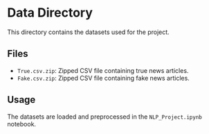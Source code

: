# Data Directory

This directory contains the datasets used for the project.

## Files

- `True.csv.zip`: Zipped CSV file containing true news articles.
- `Fake.csv.zip`: Zipped CSV file containing fake news articles.

## Usage

The datasets are loaded and preprocessed in the `NLP_Project.ipynb` notebook.
